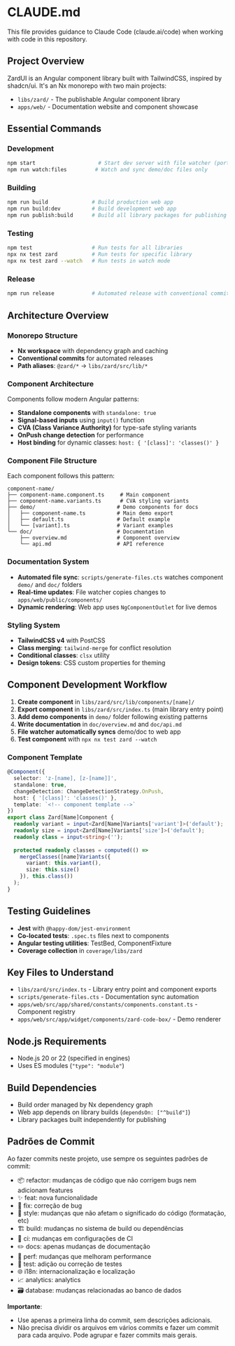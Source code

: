 # CLAUDE.md

This file provides guidance to Claude Code (claude.ai/code) when working with code in this repository.

## Project Overview

ZardUI is an Angular component library built with TailwindCSS, inspired by shadcn/ui. It's an Nx monorepo with two main projects:
- `libs/zard/` - The publishable Angular component library
- `apps/web/` - Documentation website and component showcase

## Essential Commands

### Development
```bash
npm start                    # Start dev server with file watcher (port 4222)
npm run watch:files         # Watch and sync demo/doc files only
```

### Building
```bash
npm run build              # Build production web app
npm run build:dev          # Build development web app  
npm run publish:build      # Build all library packages for publishing
```

### Testing
```bash
npm test                   # Run tests for all libraries
npx nx test zard           # Run tests for specific library
npx nx test zard --watch   # Run tests in watch mode
```

### Release
```bash
npm run release            # Automated release with conventional commits
```

## Architecture Overview

### Monorepo Structure
- **Nx workspace** with dependency graph and caching
- **Conventional commits** for automated releases
- **Path aliases**: `@zard/*` → `libs/zard/src/lib/*`

### Component Architecture
Components follow modern Angular patterns:
- **Standalone components** with `standalone: true`
- **Signal-based inputs** using `input()` function
- **CVA (Class Variance Authority)** for type-safe styling variants
- **OnPush change detection** for performance
- **Host binding** for dynamic classes: `host: { '[class]': 'classes()' }`

### Component File Structure
Each component follows this pattern:
```
component-name/
├── component-name.component.ts     # Main component
├── component-name.variants.ts      # CVA styling variants
├── demo/                          # Demo components for docs
│   ├── component-name.ts          # Main demo export
│   ├── default.ts                 # Default example
│   └── [variant].ts               # Variant examples
└── doc/                           # Documentation
    ├── overview.md                # Component overview
    └── api.md                     # API reference
```

### Documentation System
- **Automated file sync**: `scripts/generate-files.cts` watches component `demo/` and `doc/` folders
- **Real-time updates**: File watcher copies changes to `apps/web/public/components/`
- **Dynamic rendering**: Web app uses `NgComponentOutlet` for live demos

### Styling System
- **TailwindCSS v4** with PostCSS
- **Class merging**: `tailwind-merge` for conflict resolution
- **Conditional classes**: `clsx` utility
- **Design tokens**: CSS custom properties for theming

## Component Development Workflow

1. **Create component** in `libs/zard/src/lib/components/[name]/`
2. **Export component** in `libs/zard/src/index.ts` (main library entry point)
3. **Add demo components** in `demo/` folder following existing patterns
4. **Write documentation** in `doc/overview.md` and `doc/api.md`
5. **File watcher automatically syncs** demo/doc to web app
6. **Test component** with `npx nx test zard --watch`

### Component Template
```typescript
@Component({
  selector: 'z-[name], [z-[name]]',
  standalone: true,
  changeDetection: ChangeDetectionStrategy.OnPush,
  host: { '[class]': 'classes()' },
  template: `<!-- component template -->`
})
export class Zard[Name]Component {
  readonly variant = input<Zard[Name]Variants['variant']>('default');
  readonly size = input<Zard[Name]Variants['size']>('default');
  readonly class = input<string>('');
  
  protected readonly classes = computed(() => 
    mergeClasses([name]Variants({
      variant: this.variant(),
      size: this.size()
    }), this.class())
  );
}
```

## Testing Guidelines

- **Jest** with `@happy-dom/jest-environment`
- **Co-located tests**: `.spec.ts` files next to components
- **Angular testing utilities**: TestBed, ComponentFixture
- **Coverage collection** in `coverage/libs/zard`

## Key Files to Understand

- `libs/zard/src/index.ts` - Library entry point and component exports
- `scripts/generate-files.cts` - Documentation sync automation
- `apps/web/src/app/shared/constants/components.constant.ts` - Component registry
- `apps/web/src/app/widget/components/zard-code-box/` - Demo renderer

## Node.js Requirements

- Node.js 20 or 22 (specified in engines)
- Uses ES modules (`"type": "module"`)

## Build Dependencies

- Build order managed by Nx dependency graph
- Web app depends on library builds (`dependsOn: ["^build"]`)
- Library packages built independently for publishing

## Padrões de Commit

Ao fazer commits neste projeto, use sempre os seguintes padrões de commit:

- 📦 refactor: mudanças de código que não corrigem bugs nem adicionam features
- ✨ feat: nova funcionalidade
- 🐛 fix: correção de bug
- 💄 style: mudanças que não afetam o significado do código (formatação, etc)
- 🏗️ build: mudanças no sistema de build ou dependências
- 🔧 ci: mudanças em configurações de CI
- ✏️ docs: apenas mudanças de documentação
- 🚀 perf: mudanças que melhoram performance
- 🧪 test: adição ou correção de testes
- 🌐 i18n: internacionalização e localização
- 📈 analytics: analytics
- 🗃️ database: mudanças relacionadas ao banco de dados

**Importante**:

- Use apenas a primeira linha do commit, sem descrições adicionais.
- Não precisa dividir os arquivos em vários commits e fazer um commit para cada arquivo. Pode agrupar e fazer commits mais gerais.

